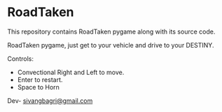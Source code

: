 # RoadTaken
This repository contains RoadTaken pygame along with its source code.

RoadTaken pygame, just get to your vehicle and drive to your DESTINY.

Controls:
- Convectional Right and Left to move.
- Enter to restart.
- Space to Horn

Dev- sivangbagri@gmail.com

